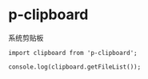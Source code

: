 # p-clipboard

系统剪贴板

```
import clipboard from 'p-clipboard';

console.log(clipboard.getFileList());
```
